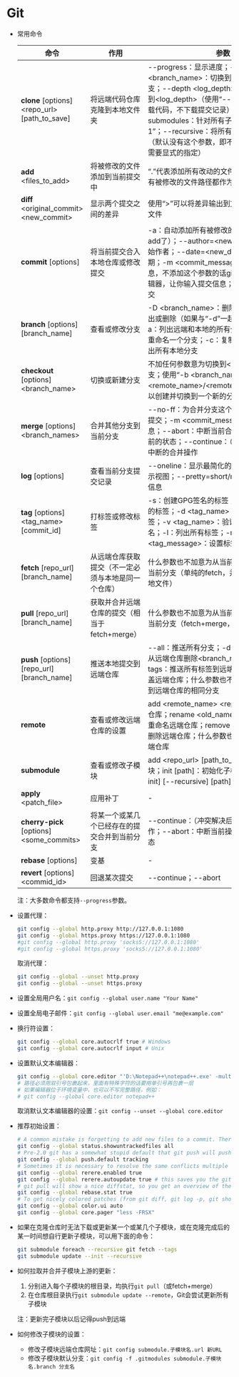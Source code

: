 # Git
- 常用命令

   | 命令 | 作用 | 参数 | 示例 |
   | --- | ---- | ---- | ---- |
   | **clone** [options] <repo_url> [path_to_save] | 将远端代码仓库克隆到本地文件夹 | --progress：显示进度；-b <branch_name>：切换到<branch_name>分支；--depth <log_depth>：将提交记录删减到<log_depth>（使用“--depth 1”可以单纯下载代码，不下载提交记录）；--shallow-submodules：针对所有子模块启用“--depth 1”；--recursive：将所有子模块一起克隆下来（默认没有这个参数，即不会自动下载子模块，需要显式的指定） | git clone --progress -b dev --recursive https://example.git D:\code\my_proj |
   | **add** <files_to_add> | 将被修改的文件添加到当前提交中 | “.”代表添加所有改动的文件，不用“.”就要把所有被修改的文件路径都作为参数放到命令后面 | git add . |
   | **diff** <original_commit> <new_commit> | 显示两个提交之间的差异 | 使用“>”可以将差异输出到文件中，即创建补丁文件 | git diff abcdef ghijk>mypatch.patch |
   | **commit** [options] | 将当前提交合入本地仓库或修改提交 | -a：自动添加所有被修改的文件（就不用专门add了）；--author=<new_author>：覆盖原始作者；--date=<new_date>：覆盖原始日期；-m <commit_message>：设置提交信息，不添加这个参数的话git会启动默认文本编辑器，让你输入提交信息；--amend：修改提交 | git commit -a -m "What have I done?" |
   | **branch** [options] [branch_name] | 查看或修改分支 | -D <branch_name>：删除本地分支；-r：列出或删除（如果与“-d”一起使用）远端分支；-a：列出远端和本地的所有分支；-m：移动或重命名一个分支；-c：复制一个分支；-l：列出所有本地分支 | git branch -d -r origin/test |
   | **checkout** [options] <branch_name> | 切换或新建分支 | 不加任何参数意为切换到<branch_name>分支；使用“-b <branch_name> --track <remote_name>/<remote_branch_name>”可以创建并切换到一个新的分支 | git checkout -b patch-fix --track origin/master |
   | **merge** [options] <branch_names> | 合并其他分支到当前分支 | --no-ff：为合并分支这个操作创建一个单独的提交；-m <commit_message>：设置提交信息；--abort：中断当前合并操作并恢复到合并前的状态；--continue：（冲突解决后）继续被中断的合并操作 | git merge --no-ff -m "Merge some patches" my-fix-1 my-fix-2 |
   | **log** [options] | 查看当前分支提交记录 | --oneline：显示最简化的信息；--graph：显示视图；--pretty=short/medium：部分简化信息 | git log --pretty=short --graph |
   | **tag** [options] <tag_name> [commit_id] | 打标签或修改标签 | -s：创建GPG签名的标签；-f：强制覆盖同名的标签；-d <tag_name>：删除已经存在的标签；-v <tag_name>：验证给定标签的GPG签名；-l：列出所有标签；-m <tag_message>：设置标签信息 | git tag -m "New release" v1.2.3 |
   | **fetch** [repo_url] [branch_name] | 从远端仓库获取提交（不一定必须与本地是同一个仓库） | 什么参数也不加意为从当前远端更新本地仓库的当前分支（单纯的fetch，并没有真实的修改本地文件） | git fetch https://ex.git master |
   | **pull** [repo_url] [branch_name] | 获取并合并远端仓库的提交（相当于fetch+merge） | 什么参数也不加意为从当前远端更新本地仓库的当前分支（fetch+merge，本地文件被修改） | git pull http://ex.git dev |
   | **push** [options] [repo_url] [branch_name] | 推送本地提交到远端仓库 | --all：推送所有分支；-d <branch_name>：从远端仓库删除<branch_name>分支；--tags：推送所有标签到远端仓库；-f：强制覆盖远端仓库；什么参数也不加意为推送当前分支到远端仓库的相同分支 | git push origin master |
   | **remote** | 查看或修改远端仓库的设置 | add <remote_name> <repo_url>：添加远端仓库；rename <old_name> <new_name>：重命名远端仓库；remove <remote_name>：删除远端仓库；什么参数也不加意为列出所有远端仓库 | git remote add staging git://git.kernel.org/.../gregkh/staging.git |
   | **submodule** | 查看或修改子模块 | add <repo_url> [path_to_save]：添加子模块；init [path]：初始化子模块；update [--init] [--recursive] [path]：更新子模块 | - |
   | **apply** <patch_file> | 应用补丁 | - | git apply mypatch.patch |
   | **cherry-pick** [options] <some_commits> | 将某一个或某几个已经存在的提交合并到当前分支 | --continue：（冲突解决后）继续被中断的操作；--abort：中断当前操作并恢复到之前的状态 | - |
   | **rebase** [options] | 变基 | - | - |
   | **revert** [options] <commid_id> | 回退某次提交 | --continue；--abort | - |

   注：大多数命令都支持`--progress`参数。
- 设置代理：
   ```bash
   git config --global http.proxy http://127.0.0.1:1080
   git config --global https.proxy https://127.0.0.1:1080
   #git config --global http.proxy 'socks5://127.0.0.1:1080'
   #git config --global https.proxy 'socks5://127.0.0.1:1080'
   ```
   取消代理：
   ```bash
   git config --global --unset http.proxy
   git config --global --unset https.proxy
   ```
- 设置全局用户名：`git config --global user.name "Your Name"`
- 设置全局电子邮件：`git config --global user.email "me@example.com"`
- 换行符设置：
   ```bash
   git config --global core.autocrlf true # Windows
   git config --global core.autocrlf input # Unix
   ```
- 设置默认文本编辑器：
   ```bash
   git config --global core.editor "'D:\Notepad++\notepad++.exe' -multiInst -notabbar -nosession -noPlugin '$*'"
   # 路径必须用双引号包裹起来，里面有特殊字符的话要用单引号再包裹一层
   # 如果编辑器位于环境变量中，也可以不写完整路径，例如：
   # git config --global core.editor notepad++
   ```
   取消默认文本编辑器的设置：`git config --unset --global core.editor`
- 推荐初始设置：
   ```bash
   # A common mistake is forgetting to add new files to a commit. Therefore it is recommended to set up git to always show them in git stat and git commit, even if this is somewhat slower (especially on Windows):
   git config --global status.showuntrackedfiles all
   # Pre-2.0 git has a somewhat stupid default that git push will push all branches to the upstream repository, which is almost never what you want. To fix this, use:
   git config --global push.default tracking
   # Sometimes it is necessary to resolve the same conflicts multiple times. Git has the ability to record and replay conflict resolutions automatically, but - surprise surprise - it is not enabled by default. To fix it, run:
   git config --global rerere.enabled true
   git config --global rerere.autoupdate true # this saves you the git add, but you should verify the result with git diff --staged
   # git pull will show a nice diffstat, so you get an overview of the changes from upstream. git pull --rebase does not do that by default. But you want it:
   git config --global rebase.stat true
   # To get nicely colored patches (from git diff, git log -p, git show, etc.), use this:
   git config --global color.ui auto
   git config --global core.pager "less -FRSX"
   ```
- 如果在克隆仓库时无法下载或更新某一个或某几个子模块，或在克隆完成后的某一时间想自行更新子模块，可以用下面的命令：
   ```bash
   git submodule foreach --recursive git fetch --tags
   git submodule update --init --recursive
   ```
- 如何拉取并合并子模块上游的更新：
  1. 分别进入每个子模块的根目录，均执行`git pull`（或fetch+merge）
  2. 在仓库根目录执行`git submodule update --remote`，Git会尝试更新所有子模块

  注：更新完子模块以后记得push到远端
- 如何修改子模块的设置：
  - 修改子模块远端仓库网址：`git config submodule.子模块名.url 新URL`
  - 修改子模块默认分支：`git config -f .gitmodules submodule.子模块名.branch 分支名`
